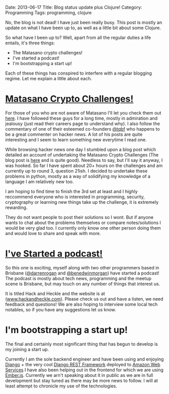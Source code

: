 Date: 2013-06-17
Title: Blog status update plus Clojure!
Category: Programming
Tags: programming, clojure


No, the blog is not dead! I have just been really busy. This post is mostly an update on what I have been up to, as well as a little bit about some Clojure.

So what have I been up to? Well, apart from all the regular duties a life entails, it's three things:

* The Matasano crypto challenges!
* I've started a podcast!
* I'm bootstrapping a start up!

Each of these things has conspired to interfere with a regular blogging regime. Let me explain a little about each.

# [Matasano Crypto Challenges!](http://www.matasano.com/articles/crypto-challenges/) #

For those of you who are not aware of Matasano I'll let you check them out [here](www.matasano.com). I have followed these guys for a long time, mostly in admiration and jealousy (just read their careers page to understand why).  I also follow the commentary of one of their esteemed co-founders [@tqbf](www.twitter.com/tqbf) who happens to be a great commenter on hacker news. A lot of his posts are quite interesting and I seem to learn something new everytime I read one. 

While browsing hacker news one day I stumbled upon a blog post which detailed an account of undertaking the Matasano Crypto Challenges (The blog post is [here](https://blog.pinboard.in/2013/04/the_matasano_crypto_challenges/) and is quite good). Needless to say, but I'll say it anyway, I was hooked.  So far I have spent about 20+ hours on the challenges and am currently up to round 3, question 21ish.  I decided to undertake these problems in python, mostly as a way of solidifying my knowledge of a language I am relatively new too.

I am hoping to find time to finish the 3rd set at least and I highly reccommend everyone who is interested in programming, security, cryptography or learning new things take up the challenge, it is extremely rewarding.

They do not want people to post their solutions so I wont. But if anyone wants to chat about the problems themselves or compare notes/solutions I would be very glad too. I currently only know one other person doing them and would love to share and speak with more.

# [I've Started a podcast!](www.hackandheckle.com) #

So this one is exciting, myself along with two other programmers based in Brisbane ([@darrenrogan](www.twitter.com/darrenrogan) and [@benedwinmorgan](www.twitter.com/benedwinmorgan)) have started a podcast!  The podcast is mostly about tech news, programming and the meetup scene is Brisbane, but may touch on any number of things that interest us.

It is titled Hack and Heckle and the website is at (www.hackandheckle.com). Please check us out and have a listen, we need feedback and questions! We are also hoping to interview some local tech notables, so if you have any suggestions let us know.

# I'm bootstrapping a start up! #

The final and certainly most significant thing that has begun to develop is my joining a start up.

Currently I am the sole backend engineer and have been using and enjoying [Django](https://www.djangoproject.com) + the very cool [Django REST Framework](http://django-rest-framework.org/) deployed to [Amazon Web Services](aws.amazon.com) I have also been helping out in the frontend for which we are using [Ember.js](emberjs.com).  Currently we arn't speaking about it in public as we are in full development but stay tuned as there may be more news to follow.  I will at least attempt to chronicle my use of the technologies.

